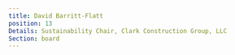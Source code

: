 ```yaml
---
title: David Barritt-Flatt
position: 13
Details: Sustainability Chair, Clark Construction Group, LLC
Section: board
---
```


